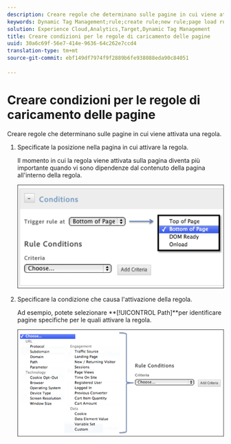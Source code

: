 ```yaml
---
description: Creare regole che determinano sulle pagine in cui viene attivata una regola.
keywords: Dynamic Tag Management;rule;create rule;new rule;page load rule
solution: Experience Cloud,Analytics,Target,Dynamic Tag Management
title: Creare condizioni per le regole di caricamento delle pagine
uuid: 30a6c69f-56e7-414e-9636-64c262e7ccd4
translation-type: tm+mt
source-git-commit: ebf149df7974f9f2889b6fe938088eda90c84051

---
```



# Creare condizioni per le regole di caricamento delle pagine

Creare regole che determinano sulle pagine in cui viene attivata una regola.

1. Specificate la posizione nella pagina in cui attivare la regola.

   Il momento in cui la regola viene attivata sulla pagina diventa più importante quando vi sono dipendenze dal contenuto della pagina all&#39;interno della regola.

   ![](assets/conditions-page-load-rules1.png)

1. Specificare la condizione che causa l&#39;attivazione della regola.

   Ad esempio, potete selezionare **[!UICONTROL Path]**per identificare pagine specifiche per le quali attivare la regola.

   ![](assets/conditions-page-load-rules2.png)

